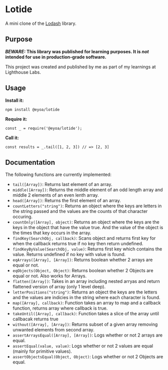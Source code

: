 # Lotide

A mini clone of the [Lodash](https://lodash.com) library.

## Purpose

**_BEWARE:_ This library was published for learning purposes. It is _not_ intended for use in production-grade software.**

This project was created and published by me as part of my learnings at Lighthouse Labs. 

## Usage

**Install it:**

`npm install @eyoa/lotide`

**Require it:**

`const _ = require('@eyoa/lotide');`

**Call it:**

`const results = _.tail([1, 2, 3]) // => [2, 3]`

## Documentation

The following functions are currently implemented:

* `tail([Array])`: Returns last element of an array.
* `middle([Array])`: Returns the middle element of an odd length array and middle 2 elements of an even lenth array.
* `head([Array])`: Returns the first element of an array.
* `countLetters("string")`: Returns an object where the keys are letters in the string passed and the values are the counts of that character occuring.
* `countOnly([Array], object)`: Returns an object where the keys are the keys in the object that have the value true. And the value of the object is the times that key occurs in the array. 
* `findKey(SearchObj, callback)`:  Scans object and returns first key for when the callback returns true if no key then return undefined.
* `findKeyByValue(SearchObj, value)`: Returns first key which contains the value. Returns undefined if no key with value is found.
* `eqArrays([Array], [Array])`: Returns boolean whether 2 arrays are equal or not. 
* `eqObjects(Object, Object)`: Returns boolean whether 2 Objects are equal or not. Also works for Arrays.
* `flatten([Array])`: Takes in an array including nested arryas and return flattened version of array (only 1 level deep).
* `letterPositions("string")`: Returns an object the keys are the letters and the values are indicies in the string where each character is found.
* `map([Array], callback)`: Function takes an array to map and a callback function, returns array where callback is true.
* `takeUntil([Array], callback)`: Function takes a slice of the array until callbacak returns true
* `without([Array], [Array])`:  Returns subset of a given array removing unwanted elements from second array.
* `assertArraysEqual([Array], [Array])`: Logs whether or not 2 arrays are equal. 
* `assertEqual(value, value)`: Logs whether or not 2 values are equal (mainly for primitive values).
* `assertObjectsEqual(Object, Object)`: Logs whether or not 2 Objects are equal.

